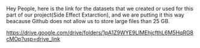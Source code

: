 Hey People, here is the link for the datasets that we created or used for this part of our project(Side Effect Extarction), and we are putting it this way beacause Github does not allow us to store large files than 25 GB.

https://drive.google.com/drive/folders/1pA1Z9WYE9LIMEhjcfthL6M5HqRG8cMOp?usp=drive_link
